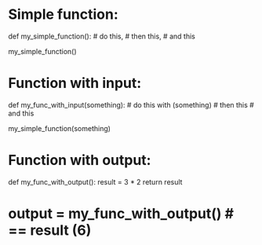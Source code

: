 # Simple function:

def my_simple_function():
    # do this,
    # then this,
    # and this

my_simple_function()


# Function with input:

def my_func_with_input(something):
    # do this with (something)
    # then this
    # and this

my_simple_function(something)


# Function with output:

def my_func_with_output():
    result = 3 * 2
    return result

# output = my_func_with_output() # == result (6)
